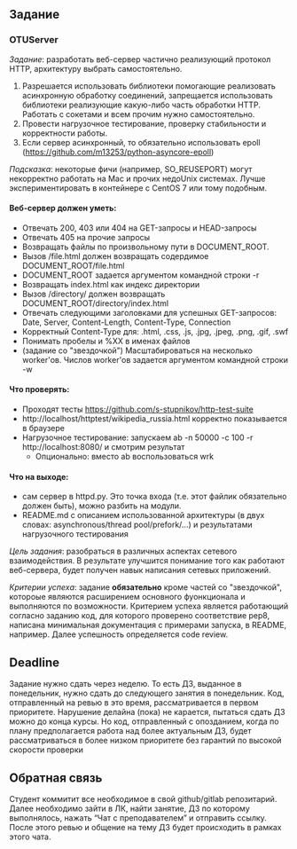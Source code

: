 ## Задание
### OTUServer

*Задание*: разработать веб-сервер частично реализующий протокол HTTP, архитектуру выбрать самостоятельно.
1. Разрешается использовать библиотеки помогающие реализовать асинхронную обработку соединений, запрещается использовать библиотеки реализующие какую-либо часть обработки HTTP. Работать с сокетами и всем прочим нужно самостоятельно.
2. Провести нагрузочное тестирование, проверку стабильности и корректности работы. 
3. Если сервер асинхронный, то обязательно использовать epoll (https://github.com/m13253/python-asyncore-epoll)

*Подсказка*: некоторые фичи (например, SO_REUSEPORT) могут некорректно работать на Mac и прочих недоUnix системах. Лучше экспериментировать в контейнере с CentOS 7 или тому подобным.

#### Веб-сервер должен уметь:
* Отвечать 200, 403 или 404 на GET-запросы и HEAD-запросы 
* Отвечать 405 на прочие запросы
* Возвращать файлы по произвольному пути в DOCUMENT_ROOT. 
* Вызов /file.html должен возвращать содердимое DOCUMENT_ROOT/file.html
* DOCUMENT_ROOT задается аргументом командной строки -r
* Возвращать index.html как индекс директории
* Вызов /directory/ должен возвращать DOCUMENT_ROOT/directory/index.html
* Отвечать следующими заголовками для успешных GET-запросов: Date, Server, Content-Length, Content-Type, Connection
* Корректный Content-Type для: .html, .css, .js, .jpg, .jpeg, .png, .gif, .swf
* Понимать пробелы и %XX в именах файлов
* (задание со "звездочкой") Масштабироваться на несколько worker'ов. Числов worker'ов задается аргументом командной строки -w

#### Что проверять:
* Проходят тесты https://github.com/s-stupnikov/http-test-suite
* http://localhost/httptest/wikipedia_russia.html корректно показывается в браузере
* Нагрузочное тестирование: запускаем ab -n 50000 -c 100 -r http://localhost:8080/ и смотрим результат
	* Опционально: вместо ab воспользоваться wrk

#### Что на выходе:
* сам сервер в httpd.py. Это точка входа (т.е. этот файлик обязательно должен быть), можно разбить на модули.
* README.md с описанием использованной архитектуры (в двух словах: asynchronous/thread pool/prefork/...) и результатами нагрузочного тестирования

*Цель задания*: разобраться в различных аспектах сетевого взаимодействия. В результате улучшится понимание того как работают веб-сервера, будет получен навык написания сетевых приложений.

*Критерии успеха*: задание __обязательно__ кроме частей со "звездочкой", котороые являются расширением основного фуонкционала и выполняются по возможности. Критерием успеха является работающий согласно заданию код, для которого проверено соответствие pep8, написана минимальная документация с примерами запуска, в README, например. Далее успешность определяется code review.

## Deadline
Задание нужно сдать через неделю. То есть ДЗ, выданное в понедельник, нужно сдать до следующего занятия в понедельник. Код, отправленный на ревью в это время, рассматривается в первом приоритете. Нарушение делайна (пока) не карается, пытаться сдать ДЗ можно до конца курсы. Но код, отправленный с опозданием, когда по плану предполагается работа над более актуальным ДЗ, будет рассматриваться в более низком приоритете без гарантий по высокой скорости проверки

## Обратная связь
Cтудент коммитит все необходимое в свой github/gitlab репозитарий. Далее необходимо зайти в ЛК, найти занятие, ДЗ по которому выполнялось, нажать “Чат с преподавателем” и отправить ссылку. После этого ревью и общение на тему ДЗ будет происходить в рамках этого чата.
